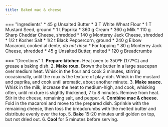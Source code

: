 ```yaml
---
title: Baked mac & cheese
---
```

=== "Ingredients"
    * 45 g Unsalted Butter
    * 3 T White Wheat Flour
    * 1 T Mustard Seed, ground
    * 1 t Paprika
    * 360 g Cream
    * 360 g Milk
    * 110 g Sharp Cheddar Cheese, shredded
    * 140 g Monterey Jack Cheese, shredded
    * 1/2 t Kosher Salt
    * 1/2 t Black Peppercorn, ground
    * 240 g Elbow Macaroni, cooked al dente, _do not rinse_
    * For topping
        * 80 g Monterey Jack Cheese, shredded
        * 45 g Unsalted Butter, melted
        * 120 g Breadcrumbs

=== "Directions"
    1. **Prepare kitchen.** Heat oven to 350ºF (177ºC) and grease a baking dish.
    2. **Make roux.** Brown the butter in a large saucepan over medium heat. Whisk in the flour and cook 3 minutes, stirring occasionally, until the roux is the texture of play-doh. Whisk in the mustard and paprika, and cook until aromatic, about another minute.
    3. **Make sauce.** Whisk in the milk, increase the heat to medium-high, and cook, whisking often, until mixture is slightly thickened, 7 to 8 minutes. Remove from heat. Stir in the cheese, remaining salt, and pepper.
    4. **Combine mac & cheese.** Fold in the macaroni and move to the prepared dish. Sprinkle with the remaining cheese, then toss the breadcrumbs with the melted butter and distribute evenly over the top.
    5. **Bake** 15-20 minutes until golden on top, but not dried out.
    6. **Cool** for 5 minutes before serving.


[^brown]:
    Brown, Alton. ["Baked Macaroni and Cheese."](https://altonbrown.com/recipes/baked-macaroni-and-cheese/) 20 October 2020.
